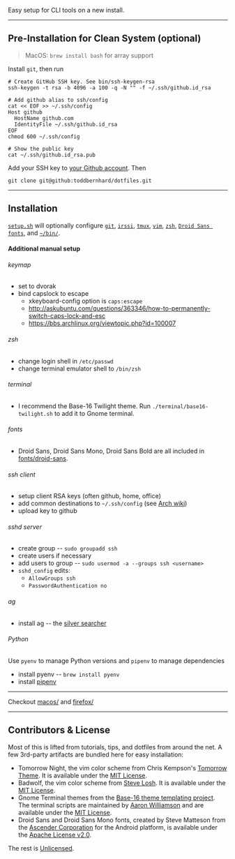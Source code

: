 Easy setup for CLI tools on a new install.

---

## Pre-Installation for Clean System (optional)

> MacOS: `brew install bash` for array support

Install `git`, then run

```
# Create GitHub SSH key. See bin/ssh-keygen-rsa
ssh-keygen -t rsa -b 4096 -a 100 -q -N "" -f ~/.ssh/github.id_rsa

# Add github alias to ssh/config
cat << EOF >> ~/.ssh/config
Host github
  HostName github.com
  IdentityFile ~/.ssh/github.id_rsa
EOF
chmod 600 ~/.ssh/config

# Show the public key
cat ~/.ssh/github.id_rsa.pub
```

Add your SSH key to [your Github account](https://github.com/settings/keys). Then

```
git clone git@github:toddbernhard/dotfiles.git
```

---

## Installation

[`setup.sh`](./setup.sh) will optionally configure [`git`](./git), [`irssi`](./irssi), [`tmux`](./tmux), [`vim`](./vim), [`zsh`](./zsh), [`Droid Sans fonts`](./fonts), and [`~/bin/`](./bin).

#### Additional manual setup

###### keymap
- set to dvorak
- bind capslock to escape
  - xkeyboard-config option is `caps:escape`
  - http://askubuntu.com/questions/363346/how-to-permanently-switch-caps-lock-and-esc
  - https://bbs.archlinux.org/viewtopic.php?id=100007

###### zsh
- change login shell in `/etc/passwd`
- change terminal emulator shell to `/bin/zsh`

###### terminal
- I recommend the Base-16 Twilight theme. Run `./terminal/base16-twilight.sh` to add it to Gnome terminal.

###### fonts
- Droid Sans, Droid Sans Mono, Droid Sans Bold are all included in [fonts/droid-sans](https://github.com/toddbernhard/dotfiles/blob/master/fonts/droid-sans).

###### ssh client
- setup client RSA keys (often github, home, office)
- add common destinations to `~/.ssh/config` (see [Arch wiki](https://wiki.archlinux.org/index.php/Secure_Shell#Saving_connection_data_in_ssh_config))
- upload key to github

###### sshd server
- create group -- `sudo groupadd ssh`
- create users if necessary
- add users to group -- `sudo usermod -a --groups ssh <username>`
- `sshd_config` edits:
  - `AllowGroups ssh`
  - `PasswordAuthentication no`

###### ag
- install ag -- the [silver searcher](https://github.com/ggreer/the_silver_searcher)

###### Python
Use `pyenv` to manage Python versions and `pipenv` to manage dependencies
- install pyenv -- `brew install pyenv`
- install [pipenv](https://pipenv.pypa.io/en/latest/install/)

---

Checkout [macos/](/macos) and [firefox/](/firefox)

---

## Contributors & License

Most of this is lifted from tutorials, tips, and dotfiles from around the net. A few 3rd-party artifacts are bundled here for easy installation:

- Tomorrow Night, the vim color scheme from Chris Kempson's [Tomorrow Theme](https://github.com/chriskempson/tomorrow-theme). It is available under the [MIT License](https://github.com/toddbernhard/dotfiles/blob/master/vim/tomorrow-theme/LICENSE.md).
- Badwolf, the vim color scheme from [Steve Losh](http://stevelosh.com/projects/badwolf). It is available under the [MIT License](https://github.com/toddbernhard/dotfiles/blob/master/vim/badwolf-theme/LICENSE.markdown).
- Gnome Terminal themes from the [Base-16 theme templating project](http://chriskempson.com/projects/base16/). The terminal scripts are maintained by [Aaron Williamson](https://github.com/aaron-williamson/base16-gnome-terminal) and are available under the [MIT License](https://github.com/toddbernhard/dotfiles/blob/master/terminal/License.txt).
- Droid Sans and Droid Sans Mono fonts, created by Steve Matteson from the [Ascender Corporation](http://www.droidfonts.com/) for the Android platform, is available under the [Apache License v2.0](https://github.com/toddbernhard/dotfiles/blob/master/fonts/droid-sans/LICENSE.txt).

The rest is [Unlicensed](https://github.com/toddbernhard/dotfiles/blob/master/UNLICENSE.txt).

